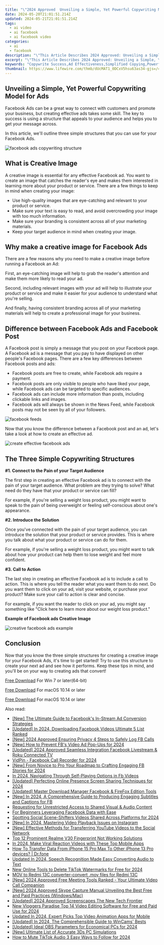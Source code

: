 ```yaml
---
title: "\"2024 Approved  Unveiling a Simple, Yet Powerful Copywriting Model for Ads\""
date: 2024-05-20T21:01:51.214Z
updated: 2024-05-21T21:01:51.214Z
tags:
  - ai video
  - ai facebook
  - ai facebook video
categories:
  - ai
  - facebook
description: "\"This Article Describes 2024 Approved: Unveiling a Simple, Yet Powerful Copywriting Model for Ads\""
excerpt: "\"This Article Describes 2024 Approved: Unveiling a Simple, Yet Powerful Copywriting Model for Ads\""
keywords: "Copywrite Success,Ad Effectiveness,Simplified Copying,Powerful Ad Copy,Write Impacting,Efficient Ad Messages,Simple Ad Strategy"
thumbnail: https://www.lifewire.com/thmb/dUcMAT1_0DCxV5hsu63as34-gjs=/400x300/filters:no_upscale():max_bytes(150000):strip_icc():format(webp)/coverjointwitter-6f13b51d1be04d8bb3f5221ef5a057c7.jpg
---
```


## Unveiling a Simple, Yet Powerful Copywriting Model for Ads

Facebook Ads can be a great way to connect with customers and promote your business, but creating effective ads takes some skill. The key to success is using a structure that appeals to your audience and helps you to get your message across.

In this article, we'll outline three simple structures that you can use for your Facebook Ads.

![facebook ads copywriting structure](https://images.wondershare.com/filmora/article-images/2022/11/facebook-ads-copywriting-structure.jpg)

## What is Creative Image

A creative image is essential for any effective Facebook ad. You want to create an image that catches the reader's eye and makes them interested in learning more about your product or service. There are a few things to keep in mind when creating your image:

* Use high-quality images that are eye-catching and relevant to your product or service.
* Make sure your text is easy to read, and avoid overcrowding your image with too much information.
* Make sure your branding is consistent across all of your marketing materials.
* Keep your target audience in mind when creating your image.

## Why make a creative image for Facebook Ads

There are a few reasons why you need to make a creative image before running a Facebook an Ad:

First, an eye-catching image will help to grab the reader's attention and make them more likely to read your ad.

Second, including relevant images with your ad will help to illustrate your product or service and make it easier for your audience to understand what you're selling.

And finally, having consistent branding across all of your marketing materials will help to create a professional image for your business.

## Difference between Facebook Ads and Facebook Post

A Facebook post is simply a message that you post on your Facebook page. A Facebook ad is a message that you pay to have displayed on other people's Facebook pages. There are a few key differences between Facebook posts and ads:

* Facebook posts are free to create, while Facebook ads require a payment.
* Facebook posts are only visible to people who have liked your page, while Facebook ads can be targeted to specific audiences.
* Facebook ads can include more information than posts, including clickable links and images.
* Facebook ads will always be shown in the News Feed, while Facebook posts may not be seen by all of your followers.

![facebook feeds](https://images.wondershare.com/filmora/article-images/2022/11/facebook-feeds.jpg)

Now that you know the difference between a Facebook post and an ad, let's take a look at how to create an effective ad.

![create effective facebook ads](https://images.wondershare.com/filmora/article-images/2022/11/create-effective-facebook-ads.jpg)

## The Three Simple Copywriting Structures

**#1\. Connect to the Pain of your Target Audience**

The first step in creating an effective Facebook ad is to connect with the pain of your target audience. What problem are they trying to solve? What need do they have that your product or service can fill?

For example, if you're selling a weight loss product, you might want to speak to the pain of being overweight or feeling self-conscious about one's appearance.

**#2\. Introduce the Solution**

Once you've connected with the pain of your target audience, you can introduce the solution that your product or service provides. This is where you talk about what your product or service can do for them.

For example, if you're selling a weight loss product, you might want to talk about how your product can help them to lose weight and feel more confident.

**#3\. Call to Action**

The last step in creating an effective Facebook ad is to include a call to action. This is where you tell the reader what you want them to do next. Do you want them to click on your ad, visit your website, or purchase your product? Make sure your call to action is clear and concise.

For example, if you want the reader to click on your ad, you might say something like "Click here to learn more about our weight loss product."

**Example of Facebook ads Creative Image**

![creative facebook ads example](https://images.wondershare.com/filmora/article-images/2022/11/creative-facebook-ads-example.jpg)

## Conclusion

Now that you know the three simple structures for creating a creative image for your Facebook Ads, it's time to get started! Try to use this structure to create your next ad and see how it performs. Keep these tips in mind, and you'll be on your way to creating ads that convert!

[Free Download](https://tools.techidaily.com/wondershare/filmora/download/) For Win 7 or later(64-bit)

[Free Download](https://tools.techidaily.com/wondershare/filmora/download/) For macOS 10.14 or later

[Free Download](https://tools.techidaily.com/wondershare/filmora/download/) For macOS 10.14 or later

<ins class="adsbygoogle"
     style="display:block"
     data-ad-format="autorelaxed"
     data-ad-client="ca-pub-7571918770474297"
     data-ad-slot="1223367746"></ins>

<ins class="adsbygoogle"
     style="display:block"
     data-ad-format="autorelaxed"
     data-ad-client="ca-pub-7571918770474297"
     data-ad-slot="1223367746"></ins>



<ins class="adsbygoogle"
     style="display:block"
     data-ad-client="ca-pub-7571918770474297"
     data-ad-slot="8358498916"
     data-ad-format="auto"
     data-full-width-responsive="true"></ins>

<span class="atpl-alsoreadstyle">Also read:</span>
<div><ul>
<li><a href="https://facebook-video-content.techidaily.com/new-the-ultimate-guide-to-facebooks-in-stream-ad-conversion-strategies/"><u>[New] The Ultimate Guide to Facebook's In-Stream Ad Conversion Strategies</u></a></li>
<li><a href="https://facebook-video-content.techidaily.com/updated-in-2024-downloading-facebook-videos-ultimate-5-list-ranked/"><u>[Updated] In 2024, Downloading Facebook Videos  Ultimate 5 List Ranked</u></a></li>
<li><a href="https://facebook-video-content.techidaily.com/new-2024-approved-ensuring-privacy-4-steps-to-safely-log-fb-calls/"><u>[New] 2024 Approved  Ensuring Privacy  4 Steps to Safely Log FB Calls</u></a></li>
<li><a href="https://facebook-video-content.techidaily.com/new-how-to-prevent-fbs-video-ad-pop-ups-for-2024/"><u>[New] How to Prevent FB's Video Ad Pop-Ups for 2024</u></a></li>
<li><a href="https://facebook-video-content.techidaily.com/updated-2024-approved-seamless-integration-facebook-livestream-and-roku-connected-tv/"><u>[Updated] 2024 Approved  Seamless Integration  Facebook Livestream & Roku Connected TV</u></a></li>
<li><a href="https://facebook-video-content.techidaily.com/vidpin-facebook-call-recorder-for-2024/"><u>VidPin - Facebook Call Recorder for 2024</u></a></li>
<li><a href="https://facebook-video-content.techidaily.com/new-from-novice-to-pro-your-roadmap-to-crafting-engaging-fb-stories-for-2024/"><u>[New] From Novice to Pro  Your Roadmap to Crafting Engaging FB Stories for 2024</u></a></li>
<li><a href="https://facebook-video-content.techidaily.com/in-2024-navigating-through-self-playing-options-in-fb-videos/"><u>In 2024, Navigating Through Self-Playing Options in Fb Videos</u></a></li>
<li><a href="https://facebook-video-content.techidaily.com/updated-perfecting-online-presence-screen-sharing-techniques-for-2024/"><u>[Updated] Perfecting Online Presence  Screen Sharing Techniques for 2024</u></a></li>
<li><a href="https://facebook-video-content.techidaily.com/updated-master-download-manager-facebook-and-firefox-edition-tools/"><u>[Updated] Master Download Manager  Facebook & FireFox Edition Tools</u></a></li>
<li><a href="https://facebook-video-content.techidaily.com/new-in-2024-a-comprehensive-guide-to-producing-engaging-subtitles-and-captions-for-fb/"><u>[New] In 2024, A Comprehensive Guide to Producing Engaging Subtitles and Captions for FB</u></a></li>
<li><a href="https://facebook-video-content.techidaily.com/requesting-for-unrestricted-access-to-shared-visual-and-audio-content/"><u>Requesting for Unrestricted Access to Shared Visual & Audio Content</u></a></li>
<li><a href="https://facebook-video-content.techidaily.com/for-beginners-leveraging-facebook-data-with-ease/"><u>For Beginners  Leveraging Facebook Data with Ease</u></a></li>
<li><a href="https://facebook-video-content.techidaily.com/spotting-social-scene-shifters-videos-shared-across-platforms-for-2024/"><u>Spotting Social Scene-Shifters  Videos Shared Across Platforms for 2024</u></a></li>
<li><a href="https://facebook-video-content.techidaily.com/new-in-2024-mastering-video-playback-issues-on-instagram/"><u>[New] In 2024, Mastering Video Playback Issues on Instagram</u></a></li>
<li><a href="https://facebook-video-content.techidaily.com/new-effective-methods-for-transferring-youtube-videos-to-the-social-network/"><u>[New] Effective Methods for Transferring YouTube Videos to the Social Network</u></a></li>
<li><a href="https://easy-unlock-android.techidaily.com/top-12-prominent-realme-v30-fingerprint-not-working-solutions-by-drfone-android/"><u>Top 12 Prominent Realme V30 Fingerprint Not Working Solutions</u></a></li>
<li><a href="https://ai-driven-video-production.techidaily.com/in-2024-make-viral-reaction-videos-with-these-top-mobile-apps/"><u>In 2024, Make Viral Reaction Videos with These Top Mobile Apps</u></a></li>
<li><a href="https://review-topics.techidaily.com/how-to-transfer-data-from-iphone-15-pro-max-to-other-iphone-13-pro-devices-drfone-by-drfone-transfer-data-from-ios-transfer-data-from-ios/"><u>How To Transfer Data From iPhone 15 Pro Max To Other iPhone 13 Pro devices? | Dr.fone</u></a></li>
<li><a href="https://ai-video-tools.techidaily.com/updated-in-2024-speech-recognition-made-easy-converting-audio-to-text/"><u>Updated In 2024, Speech Recognition Made Easy Converting Audio to Text</u></a></li>
<li><a href="https://video-creation-software.techidaily.com/new-online-tools-to-delete-tiktok-watermarks-for-free-for-2024/"><u>New Online Tools to Delete TikTok Watermarks for Free for 2024</u></a></li>
<li><a href="https://review-topics.techidaily.com/mov-to-redmi-13c-converter-convert-mov-files-for-redmi-13c-by-aiseesoft-video-converter-play-mov-on-android/"><u>MOV to Redmi 13C converter-convert .mov files for Redmi 13C</u></a></li>
<li><a href="https://screen-mirroring-recording.techidaily.com/new-2024-approved-free-meeting-tools-ranked-your-ultimate-video-call-companion/"><u>[New] 2024 Approved  Free Meeting Tools Ranked - Your Ultimate Video Call Companion</u></a></li>
<li><a href="https://desktop-recording.techidaily.com/new-2024-approved-skype-capture-manual-unveiling-the-best-free-and-paid-practices-windowsmac/"><u>[New] 2024 Approved  Skype Capture Manual  Unveiling the Best Free and Paid Practices (Windows/Mac)</u></a></li>
<li><a href="https://remote-screen-capture.techidaily.com/updated-2024-approved-screenscapes-the-new-tech-frontier/"><u>[Updated] 2024 Approved  Screenscapes  The New Tech Frontier</u></a></li>
<li><a href="https://smart-video-creator.techidaily.com/new-vloggers-paradise-top-14-video-editing-software-for-free-and-paid-use-for-2024/"><u>New Vloggers Paradise Top 14 Video Editing Software for Free and Paid Use for 2024</u></a></li>
<li><a href="https://video-content-creator.techidaily.com/updated-in-2024-expert-picks-top-video-animation-apps-for-mobile/"><u>Updated In 2024, Expert Picks Top Video Animation Apps for Mobile</u></a></li>
<li><a href="https://screen-mirroring-recording.techidaily.com/updated-in-2024-the-comprehensible-guide-to-wincams-bests/"><u>[Updated] In 2024, The Comprehensible Guide to WinCams' Bests</u></a></li>
<li><a href="https://remote-screen-capture.techidaily.com/updated-ideal-obs-parameters-for-economical-pcs-for-2024/"><u>[Updated] Ideal OBS Parameters for Economical PCs for 2024</u></a></li>
<li><a href="https://screen-capture.techidaily.com/new-ultimate-list-of-accurate-3ds-pc-simulations/"><u>[New] Ultimate List of Accurate 3Ds PC Simulations</u></a></li>
<li><a href="https://sound-tweaking.techidaily.com/how-to-mute-tiktok-audio-3-easy-ways-to-follow-for-2024/"><u>How to Mute TikTok Audio 3 Easy Ways to Follow for 2024</u></a></li>
</ul></div>

